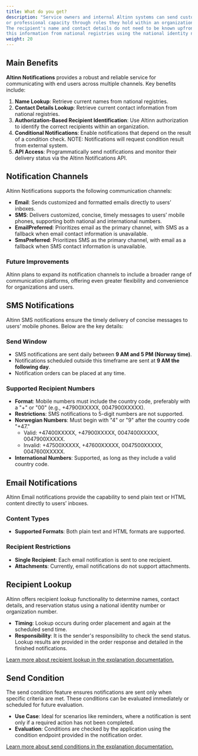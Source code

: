 ```yaml
---
title: What do you get?
description: "Service owners and internal Altinn systems can send customized notifications to individuals in a personal
or professional capacity through roles they hold within an organization.
The recipient's name and contact details do not need to be known upfront, as the Altinn Notifications API can retrieve
this information from national registries using the national identity number or organization number."
weight: 20
---
```


## Main Benefits
**Altinn Notifications** provides a robust and reliable service for communicating with end users across multiple channels. Key benefits include:
1. **Name Lookup**: Retrieve current names from national registries.
2. **Contact Details Lookup**: Retrieve current contact information from national registries.
3. **Authorization-Based Recipient Identification**: Use Altinn authorization to identify the correct recipients within an organization.
4. **Conditional Notifications**: Enable notifications that depend on the result of a condition check. NOTE: Notifications will request condition result from external system.
5. **API Access**: Programmatically send notifications and monitor their delivery status via the Altinn Notifications API.

## Notification Channels

Altinn Notifications supports the following communication channels:

- **Email**: Sends customized and formatted emails directly to users’ inboxes. 
- **SMS**: Delivers customized, concise, timely messages to users’ mobile phones, supporting both national and international numbers.
- **EmailPreferred**: Prioritizes email as the primary channel, with SMS as a fallback when email contact information is unavailable.
- **SmsPreferred**: Prioritizes SMS as the primary channel, with email as a fallback when SMS contact information is unavailable.

### Future Improvements

Altinn plans to expand its notification channels to include a broader range of communication platforms, offering even greater flexibility and convenience for organizations and users.

## SMS Notifications

Altinn SMS notifications ensure the timely delivery of concise messages to users’ mobile phones. Below are the key details:

### Send Window

- SMS notifications are sent daily between **9 AM and 5 PM (Norway time)**.
- Notifications scheduled outside this timeframe are sent at **9 AM the following day**.
- Notification orders can be placed at any time.

### Supported Recipient Numbers

- **Format**: Mobile numbers must include the country code, preferably with a "+" or "00" (e.g., +47900XXXXX, 0047900XXXXX).
- **Restrictions**: SMS notifications to 5-digit numbers are not supported.
- **Norwegian Numbers**: Must begin with "4" or "9" after the country code "+47."
  - Valid: +47400XXXXX, +47900XXXXX, 0047400XXXXX, 0047900XXXXX.
  - Invalid: +47500XXXXX, +47600XXXXX, 0047500XXXXX, 0047600XXXXX.
- **International Numbers**: Supported, as long as they include a valid country code.

## Email Notifications

Altinn Email notifications provide the capability to send plain text or HTML content directly to users’ inboxes.

### Content Types

- **Supported Formats**: Both plain text and HTML formats are supported.

### Recipient Restrictions

- **Single Recipient**: Each email notification is sent to one recipient.
- **Attachments**: Currently, email notifications do not support attachments.

## Recipient Lookup

Altinn offers recipient lookup functionality to determine names, contact details, and reservation status using a national identity number or organization number.

- **Timing**: Lookup occurs during order placement and again at the scheduled send time.
- **Responsibility**: It is the sender's responsibility to check the send status. Lookup results are provided in the order response and detailed in the finished notifications.

[Learn more about recipient lookup in the explanation documentation.](/en/notifications/explanation/recipient-lookup)

## Send Condition

The send condition feature ensures notifications are sent only when specific criteria are met. These conditions can be evaluated immediately or scheduled for future evaluation.

- **Use Case**: Ideal for scenarios like reminders, where a notification is sent only if a required action has not been completed.
- **Evaluation**: Conditions are checked by the application using the condition endpoint provided in the notification order.

[Learn more about send conditions in the explanation documentation.](/en/notifications/explanation/send-condition)
